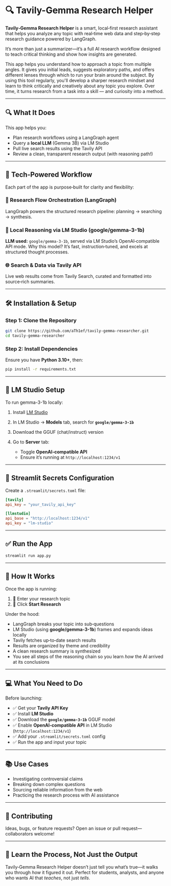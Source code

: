 # 🔍 Tavily-Gemma Research Helper

**Tavily‑Gemma Research Helper** is a smart, local‑first research assistant that helps you analyze any topic with real‑time web data and step‑by‑step research guidance powered by LangGraph.

It’s more than just a summarizer—it’s a full AI research workflow designed to teach critical thinking and show how insights are generated.

This app helps you understand how to approach a topic from multiple angles. It gives you initial leads, suggests exploratory paths, and offers different lenses through which to run your brain around the subject. By using this tool regularly, you'll develop a sharper research mindset and learn to think critically and creatively about any topic you explore.
Over time, it turns research from a task into a skill — and curiosity into a method.

---

## 🔍 What It Does

This app helps you:

* Plan research workflows using a LangGraph agent
* Query a **local LLM** (Gemma 3B) via LM Studio
* Pull live search results using the Tavily API
* Review a clean, transparent research output (with reasoning path!)

---

## 🧠 Tech‑Powered Workflow

Each part of the app is purpose‑built for clarity and flexibility:

### 🧭 Research Flow Orchestration (LangGraph)

LangGraph powers the structured research pipeline: planning → searching → synthesis.

### 🤖 Local Reasoning via LM Studio (google/gemma-3-1b)

**LLM used:** `google/gemma-3-1b`, served via LM Studio’s OpenAI‑compatible API mode.
Why this model? It’s fast, instruction‑tuned, and excels at structured thought processes.

### 🌐 Search & Data via Tavily API

Live web results come from Tavily Search, curated and formatted into source‑rich summaries.

---

## 🛠️ Installation & Setup

### Step 1: Clone the Repository

```bash
git clone https://github.com/aTh1ef/tavily-gemma-researcher.git
cd tavily-gemma-researcher
```

### Step 2: Install Dependencies

Ensure you have **Python 3.10+**, then:

```bash
pip install -r requirements.txt
```

---

## 🤖 LM Studio Setup

To run gemma-3-1b locally:

1. Install [LM Studio](https://lmstudio.ai/)
2. In LM Studio → **Models** tab, search for **`google/gemma-3-1b`**
3. Download the GGUF (chat/instruct) version
4. Go to **Server** tab:

   * Toggle **OpenAI‑compatible API**
   * Ensure it’s running at `http://localhost:1234/v1`

---

## 🔐 Streamlit Secrets Configuration

Create a `.streamlit/secrets.toml` file:

```toml
[tavily]
api_key = "your_tavily_api_key"

[llmstudio]
api_base = "http://localhost:1234/v1"
api_key = "lm-studio"
```

---

## ✅ Run the App

```bash
streamlit run app.py
```
---

## 🔁 How It Works

Once the app is running:

1. 📝 Enter your research topic
2. 🚀 Click **Start Research**

Under the hood:

* LangGraph breaks your topic into sub‑questions
* LM Studio (using **google/gemma-3-1b**) frames and expands ideas locally
* Tavily fetches up‑to‑date search results
* Results are organized by theme and credibility
* A clean research summary is synthesized
* You see all steps of the reasoning chain so you learn *how* the AI arrived at its conclusions

---

## 💻 What You Need to Do

Before launching:

* ✅ Get your **Tavily API Key**
* ✅ Install **LM Studio**
* ✅ Download the **`google/gemma-3-1b`** GGUF model
* ✅ Enable **OpenAI‑compatible API** in LM Studio (`http://localhost:1234/v1`)
* ✅ Add your `.streamlit/secrets.toml` config
* ✅ Run the app and input your topic

---

## 📚 Use Cases

* Investigating controversial claims
* Breaking down complex questions
* Sourcing reliable information from the web
* Practicing the research process with AI assistance


---

## 🤝 Contributing

Ideas, bugs, or feature requests? Open an issue or pull request—collaborators welcome!

---

## 🧠 Learn the Process, Not Just the Output

Tavily‑Gemma Research Helper doesn’t just tell you what’s true—it walks you through *how* it figured it out.
Perfect for students, analysts, and anyone who wants AI that *teaches*, not just *tells*.
